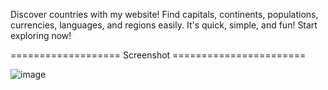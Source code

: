 Discover countries with my website! Find capitals, continents, populations, currencies, languages, and regions easily. It's quick, simple, and fun! Start exploring now!

=================== Screenshot =======================

![image](https://github.com/realsachinr/Country-Guide/assets/154586309/95542cbc-ac2e-4052-8c56-bafc77bf3414)
